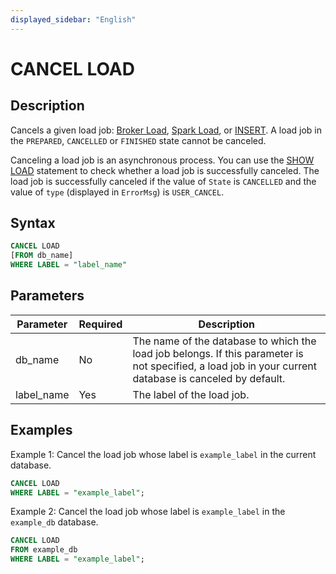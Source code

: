 ```yaml
---
displayed_sidebar: "English"
---
```


# CANCEL LOAD

## Description

Cancels a given load job: [Broker Load](../data-manipulation/BROKER_LOAD.md), [Spark Load](../data-manipulation/SPARK_LOAD.md), or [INSERT](./INSERT.md). A load job in the `PREPARED`, `CANCELLED` or `FINISHED` state cannot be canceled.

Canceling a load job is an asynchronous process. You can use the [SHOW LOAD](../data-manipulation/SHOW_LOAD.md) statement to check whether a load job is successfully canceled. The load job is successfully canceled if the value of `State` is `CANCELLED` and the value of `type` (displayed in `ErrorMsg`) is `USER_CANCEL`.

## Syntax

```SQL
CANCEL LOAD
[FROM db_name]
WHERE LABEL = "label_name"
```

## Parameters

| **Parameter** | **Required** | **Description**                                              |
| ------------- | ------------ | ------------------------------------------------------------ |
| db_name       | No           | The name of the database to which the load job belongs. If this parameter is not specified, a load job in your current database is canceled by default. |
| label_name    | Yes          | The label of the load job.                                   |

## Examples

Example 1: Cancel the load job whose label is `example_label` in the current database.

```SQL
CANCEL LOAD
WHERE LABEL = "example_label";
```

Example 2: Cancel the load job whose label is `example_label` in the `example_db` database.

```SQL
CANCEL LOAD
FROM example_db
WHERE LABEL = "example_label";
```
